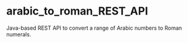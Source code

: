 # arabic_to_roman_REST_API
Java-based REST API to convert a range of Arabic numbers to Roman numerals.
